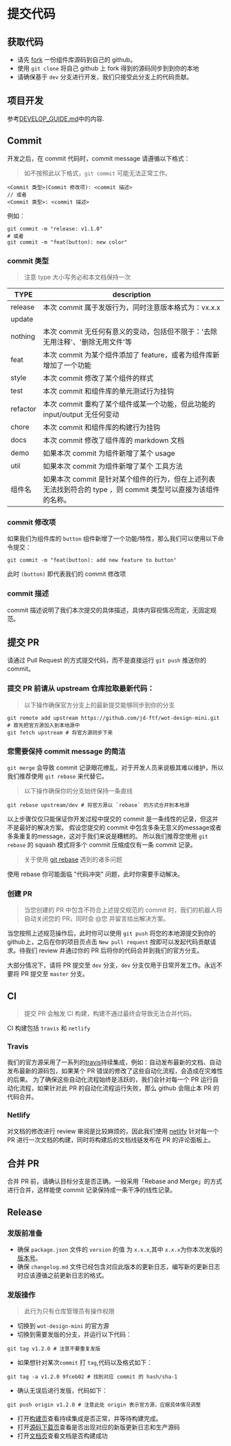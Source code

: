 # 提交代码

## 获取代码

* 请先 [fork](https://help.github.com/cn/github/getting-started-with-github/fork-a-repo) 一份组件库源码到自己的 github。
* 使用 `git clone` 将自己 github 上 fork 得到的源码同步到到你的本地
* 请确保基于 `dev` 分支进行开发，我们只接受此分支上的代码贡献。

## 项目开发

参考[DEVELOP_GUIDE.md](https://github.com/jd-ftf/wot-design-mini/blob/dev/.github/DEVELOP_GUIDE.md)中的内容.

## Commit

开发之后，在 commit 代码时，commit message 请遵循以下格式：

> 如不按照此以下格式，`git commit` 可能无法正常工作。

```
<Commit 类型>(Commit 修改项): <commit 描述>
// 或者
<Commit 类型>: <commit 描述>
```

例如：
```shell script
git commit -m "release: v1.1.0"
# 或者
git commit -m "feat(button): new color"
```
### commit 类型

> 注意 type 大小写务必和本文档保持一次

| TYPE | description |
|------|-------------|
| release | 本次 commit 属于发版行为，同时注意版本格式为：vx.x.x |
| update |  |
| nothing | 本次 commit 无任何有意义的变动，包括但不限于：'去除无用注释'、'删除无用文件'等 |
| feat | 本次 commit 为某个组件添加了 feature，或者为组件库新增加了一个功能 |
| style | 本次 commit 修改了某个组件的样式 |
| test | 本次 commit 和组件库的单元测试行为挂钩 |
| refactor | 本次 commit 重构了某个组件或某一个功能，但此功能的 input/output 无任何变动 |
| chore | 本次 commit 和组件库的构建行为挂钩 |
| docs | 本次 commit 修改了组件库的 markdown 文档 |
| demo | 如果本次 commit 为组件新增了某个 usage |
| util | 如果本次 commit 为组件新增了某个 工具方法 |
| 组件名 | 如果本次 commit 是针对某个组件的行为，但在上述列表无法找到符合的 type ，则 commit 类型可以直接为该组件的名称。 |

### commit 修改项

如果我们为组件库的 `button` 组件新增了一个功能/特性，那么我们可以使用以下命令提交：

```shell script
git commit -m "feat(button): add new feature to button"
```

此时 `(button)` 即代表我们的 commit 修改项

### commit 描述

commit 描述说明了我们本次提交的具体描述，具体内容视情况而定，无固定规范。

## 提交 PR

请通过 Pull Request 的方式提交代码，而不是直接运行 `git push` 推送你的 commit。

### 提交 PR 前请从 upstream 仓库拉取最新代码：

> 以下操作确保官方分支上的最新提交能够同步到你的分支

```shell script
git remote add upstream https://github.com/jd-ftf/wot-design-mini.git # 首先把官方源加入到本地源中
git fetch upstream # 将官方源同步下来
```

### 您需要保持 commit message 的简洁

`git merge` 会导致 commit 记录眼花缭乱，对于开发人员来说极其难以维护，所以我们推荐使用 `git rebase` 来代替它。

> 以下操作确保你的分支始终保持一条直线

```shell script
git rebase upstream/dev # 将官方源以 `rebase` 的方式合并到本地源
```

以上步骤仅仅只能保证你开发过程中提交的 commit 是一条线性的记录，但这并不是最好的解决方案。
假设您提交的 commit 中包含多条无意义的message或者多条重复的message，这对于我们来说是糟糕的。
所以我们推荐您使用 `git rebase` 的 squash 模式将多个 commit 压缩成仅有一条 commit 记录。


> 关于使用 [git rebase](https://git-scm.com/book/zh/v2/Git-分支-变基) 遇到的诸多问题

使用 rebase 你可能面临 "代码冲突" 问题，此时你需要手动解决。

### 创建 PR

> 当您创建的 PR 中包含不符合上述提交规范的 commit 时，我们的机器人将自动关闭您的 PR，同时会 @您 并留言给出解决方案。

当您按照上述规范操作后，此时你可以使用 `git push` 将您的本地源提交到你的github上，之后在你的项目页点击 `New pull request` 按即可以发起代码贡献请求。待我们 review 并通过你的 PR 后将你的代码合并到我们的官方分支。

大部分情况下，请将 PR 提交至 `dev` 分支，`dev` 分支仅用于日常开发工作。永远不要将 PR 提交至 `master` 分支。

## CI

> 提交 PR 会触发 CI 构建，构建不通过最终会导致无法合并代码。

CI 构建包括 `travis` 和 `netlify`

### Travis

我们的官方源采用了一系列的[travis](https://travis-ci.com/jd-ftf/wot-design-mini/builds)持续集成，例如：自动发布最新的文档、自动发布最新的源码包，如果某个 PR 错误的修改了这些自动化流程，会造成在灾难性的后果。
为了确保这些自动化流程始终是活跃的，我们会针对每一个 PR 运行自动化流程，如果针对此 PR 的自动化流程运行失败，那么 github 会阻止本 PR 的代码合并。

### Netlify

对文档的修改进行 review 审阅是比较麻烦的，因此我们使用 [netlify](https://app.netlify.com/sites/wot-design-mini/deploys) 针对每一个 PR 进行一次文档的构建，同时将构建后的文档线链发布在 PR 的评论面板上。

## 合并 PR

合并 PR 前，请确认目标分支是否正确。一般采用「Rebase and Merge」的方式进行合并，这样能使 commit 记录保持成一条干净的线性记录。

## Release

### 发版前准备

* 确保 `package.json` 文件的 `version` 的值 为 `x.x.x`,其中 `x.x.x`为你本次发版的[版本号](https://www.npmjs.cn/getting-started/semantic-versioning/)。
* 确保 `changelog.md` 文件已经包含对应此版本的更新日志，编写新的更新日志时应该遵循之前更新日志的格式。

### 发版操作

> 此行为只有仓库管理员有操作权限

* 切换到 `wot-design-mini` 的官方源
* 切换到需要发版的分支，并运行以下代码：
```shell script
git tag v1.2.0 # 注意不要重复发版
```
* 如果想针对某次`commit` 打 `tag`,代码以及格式如下：
```shell script
git tag -a v1.2.0 9fceb02 # 找到对应 commit 的 hash/sha-1
```
* 确认无误后进行发版，代码如下：
```shell script
git push origin v1.2.0 # 注意此处 origin 表示官方源，应据具体情况调整
```
* 打开[构建页](https://travis-ci.com/jd-ftf/wot-design-mini)查看持续集成是否正常，并等待构建完成。
* 打开[源码下载页](https://github.com/jd-ftf/wot-design-mini/releases)查看是否出现对应的新版更新日志和生产源码
* 打开[文档页](http://ftf.jd.com/wot-design-mini)查看文档是否构建成功

